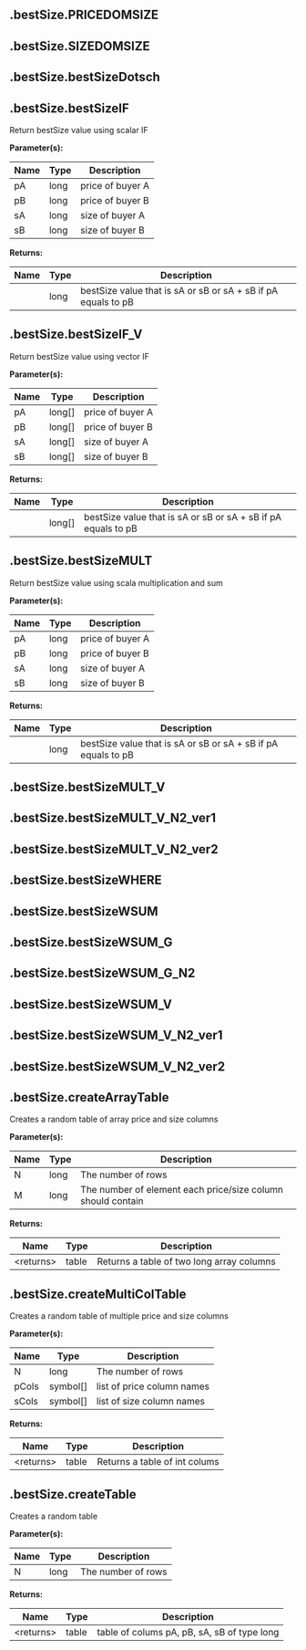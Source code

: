 ## .bestSize.PRICEDOMSIZE

## .bestSize.SIZEDOMSIZE

## .bestSize.bestSizeDotsch

## .bestSize.bestSizeIF


 Return bestSize value using scalar IF


**Parameter(s):**

|Name|Type|Description|
|---|---|---|
|pA|long|price of buyer A|
|pB|long|price of buyer B|
|sA|long|size of buyer A|
|sB|long|size of buyer B|

**Returns:**

|Name|Type|Description|
|---|---|---|
||long|bestSize value that is sA or sB or sA + sB if pA equals to pB|

## .bestSize.bestSizeIF_V


 Return bestSize value using vector IF


**Parameter(s):**

|Name|Type|Description|
|---|---|---|
|pA|long[]|price of buyer A|
|pB|long[]|price of buyer B|
|sA|long[]|size of buyer A|
|sB|long[]|size of buyer B|

**Returns:**

|Name|Type|Description|
|---|---|---|
||long[]|bestSize value that is sA or sB or sA + sB if pA equals to pB|

## .bestSize.bestSizeMULT


 Return bestSize value using scala multiplication and sum


**Parameter(s):**

|Name|Type|Description|
|---|---|---|
|pA|long|price of buyer A|
|pB|long|price of buyer B|
|sA|long|size of buyer A|
|sB|long|size of buyer B|

**Returns:**

|Name|Type|Description|
|---|---|---|
||long|bestSize value that is sA or sB or sA + sB if pA equals to pB|

## .bestSize.bestSizeMULT_V

## .bestSize.bestSizeMULT_V_N2_ver1

## .bestSize.bestSizeMULT_V_N2_ver2

## .bestSize.bestSizeWHERE

## .bestSize.bestSizeWSUM

## .bestSize.bestSizeWSUM_G

## .bestSize.bestSizeWSUM_G_N2

## .bestSize.bestSizeWSUM_V

## .bestSize.bestSizeWSUM_V_N2_ver1

## .bestSize.bestSizeWSUM_V_N2_ver2

## .bestSize.createArrayTable


 Creates a random table of array price and size columns


**Parameter(s):**

|Name|Type|Description|
|---|---|---|
|N|long|The number of rows|
|M|long|The number of element each price/size column should contain|

**Returns:**

|Name|Type|Description|
|---|---|---|
|&lt;returns&gt;|table|Returns a table of two long array columns|

## .bestSize.createMultiColTable


 Creates a random table of multiple price and size columns


**Parameter(s):**

|Name|Type|Description|
|---|---|---|
|N|long|The number of rows|
|pCols|symbol[]|list of price column names|
|sCols|symbol[]|list of size column names|

**Returns:**

|Name|Type|Description|
|---|---|---|
|&lt;returns&gt;|table|Returns a table of int colums|

## .bestSize.createTable


 Creates a random table


**Parameter(s):**

|Name|Type|Description|
|---|---|---|
|N|long|The number of rows|

**Returns:**

|Name|Type|Description|
|---|---|---|
|&lt;returns&gt;|table|table of colums pA, pB, sA, sB of type long|